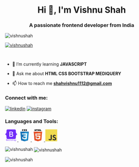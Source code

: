 

<h1 align="center">Hi 👋, I'm Vishnu Shah</h1>
<h3 align="center">A passionate frontend developer from India</h3>

<p align="left"> <img src="https://komarev.com/ghpvc/?username=vishnushah&label=Profile%20views&color=0e75b6&style=flat" alt="vishnushah" /> </p>

<p align="left"> <a href="https://github.com/ryo-ma/github-profile-trophy"><img src="https://github-profile-trophy.vercel.app/?username=vishnushah" alt="vishnushah" /></a> </p>

<p align="left"> <a href="https://twitter.com/" target="blank"><img src="https://img.shields.io/twitter/follow/?logo=twitter&style=for-the-badge" alt="" /></a> </p>

- 🌱 I’m currently learning **JAVASCRIPT**

- 💬 Ask me about **HTML CSS BOOTSTRAP MEDIQUERY**

- 📫 How to reach me **shahvishnu1112@gmail.com**

<h3 align="left">Connect with me:</h3>
<p><a target="_blank" href="https://www.linkedin.com/in/https://www.linkedin.com/in/vishnu-shah-61b158327/" style="display: inline-block;"><img src="https://img.shields.io/badge/linkedin-logo?style=for-the-badge&logo=linkedin&logoColor=white&color=%230a77b6" alt="linkedin" /></a>
<a target="_blank" href="https://www.instagram.com/"https://instagram.com/sanatani_vishnu__1112"" style="display: inline-block;"><img src="https://img.shields.io/badge/instagram-logo?style=for-the-badge&logo=instagram&logoColor=white&color=%23F35369" alt="instagram" /></a></p>
<h3 align="left">Languages and Tools:</h3>
<p align="left"> <a href="https://getbootstrap.com" target="_blank" rel="noreferrer"> <img src="https://raw.githubusercontent.com/devicons/devicon/master/icons/bootstrap/bootstrap-plain-wordmark.svg" alt="bootstrap" width="40" height="40"/> </a> <a href="https://www.w3schools.com/css/" target="_blank" rel="noreferrer"> <img src="https://raw.githubusercontent.com/devicons/devicon/master/icons/css3/css3-original-wordmark.svg" alt="css3" width="40" height="40"/> </a> <a href="https://www.w3.org/html/" target="_blank" rel="noreferrer"> <img src="https://raw.githubusercontent.com/devicons/devicon/master/icons/html5/html5-original-wordmark.svg" alt="html5" width="40" height="40"/> </a> <a href="https://developer.mozilla.org/en-US/docs/Web/JavaScript" target="_blank" rel="noreferrer"> <img src="https://raw.githubusercontent.com/devicons/devicon/master/icons/javascript/javascript-original.svg" alt="javascript" width="40" height="40"/> </a> </p>

<p><img align="left" src="https://github-readme-stats.vercel.app/api/top-langs?username=vishnushah&show_icons=true&locale=en&layout=compact" alt="vishnushah" /></p>

<p>&nbsp;<img align="center" src="https://github-readme-stats.vercel.app/api?username=vishnushah&show_icons=true&locale=en" alt="vishnushah" /></p>

<p><img align="center" src="https://github-readme-streak-stats.herokuapp.com/?user=vishnushah&" alt="vishnushah" /></p>

